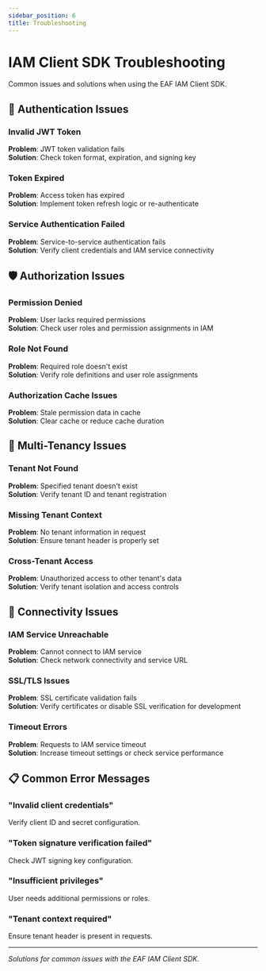```yaml
---
sidebar_position: 6
title: Troubleshooting
---
```


# IAM Client SDK Troubleshooting

Common issues and solutions when using the EAF IAM Client SDK.

## 🔑 Authentication Issues

### Invalid JWT Token

**Problem**: JWT token validation fails  
**Solution**: Check token format, expiration, and signing key

### Token Expired

**Problem**: Access token has expired  
**Solution**: Implement token refresh logic or re-authenticate

### Service Authentication Failed

**Problem**: Service-to-service authentication fails  
**Solution**: Verify client credentials and IAM service connectivity

## 🛡️ Authorization Issues

### Permission Denied

**Problem**: User lacks required permissions  
**Solution**: Check user roles and permission assignments in IAM

### Role Not Found

**Problem**: Required role doesn't exist  
**Solution**: Verify role definitions and user role assignments

### Authorization Cache Issues

**Problem**: Stale permission data in cache  
**Solution**: Clear cache or reduce cache duration

## 🏢 Multi-Tenancy Issues

### Tenant Not Found

**Problem**: Specified tenant doesn't exist  
**Solution**: Verify tenant ID and tenant registration

### Missing Tenant Context

**Problem**: No tenant information in request  
**Solution**: Ensure tenant header is properly set

### Cross-Tenant Access

**Problem**: Unauthorized access to other tenant's data  
**Solution**: Verify tenant isolation and access controls

## 🔌 Connectivity Issues

### IAM Service Unreachable

**Problem**: Cannot connect to IAM service  
**Solution**: Check network connectivity and service URL

### SSL/TLS Issues

**Problem**: SSL certificate validation fails  
**Solution**: Verify certificates or disable SSL verification for development

### Timeout Errors

**Problem**: Requests to IAM service timeout  
**Solution**: Increase timeout settings or check service performance

## 📋 Common Error Messages

### "Invalid client credentials"

Verify client ID and secret configuration.

### "Token signature verification failed"

Check JWT signing key configuration.

### "Insufficient privileges"

User needs additional permissions or roles.

### "Tenant context required"

Ensure tenant header is present in requests.

---

_Solutions for common issues with the EAF IAM Client SDK._

